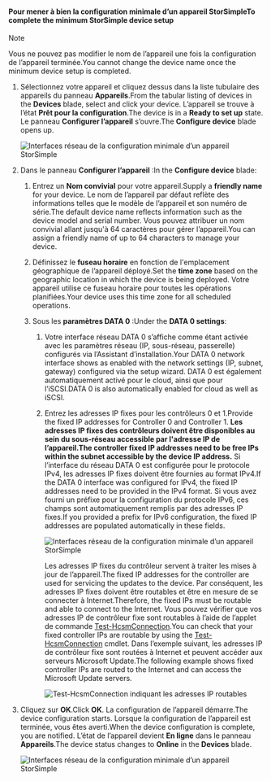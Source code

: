 <!--author=alkohli last changed: 01/12/17-->

#### <a name="to-complete-the-minimum-storsimple-device-setup"></a><span data-ttu-id="22358-101">Pour mener à bien la configuration minimale d’un appareil StorSimple</span><span class="sxs-lookup"><span data-stu-id="22358-101">To complete the minimum StorSimple device setup</span></span>

   > [!NOTE]
   > <span data-ttu-id="22358-102">Vous ne pouvez pas modifier le nom de l’appareil une fois la configuration de l’appareil terminée.</span><span class="sxs-lookup"><span data-stu-id="22358-102">You cannot change the device name once the minimum device setup is completed.</span></span>
   
1. <span data-ttu-id="22358-103">Sélectionnez votre appareil et cliquez dessus dans la liste tubulaire des appareils du panneau **Appareils**.</span><span class="sxs-lookup"><span data-stu-id="22358-103">From the tabular listing of devices in the **Devices** blade, select and click your device.</span></span> <span data-ttu-id="22358-104">L’appareil se trouve à l’état **Prêt pour la configuration**.</span><span class="sxs-lookup"><span data-stu-id="22358-104">The device is in a **Ready to set up** state.</span></span> <span data-ttu-id="22358-105">Le panneau **Configurer l’appareil** s’ouvre.</span><span class="sxs-lookup"><span data-stu-id="22358-105">The **Configure device** blade opens up.</span></span>

     ![Interfaces réseau de la configuration minimale d’un appareil StorSimple](./media/storsimple-8000-complete-minimum-device-setup-u2/step4minconfig1.png)

2. <span data-ttu-id="22358-107">Dans le panneau **Configurer l’appareil** :</span><span class="sxs-lookup"><span data-stu-id="22358-107">In the **Configure device** blade:</span></span>
   
   1. <span data-ttu-id="22358-108">Entrez un **Nom convivial** pour votre appareil.</span><span class="sxs-lookup"><span data-stu-id="22358-108">Supply a **friendly name** for your device.</span></span> <span data-ttu-id="22358-109">Le nom de l’appareil par défaut reflète des informations telles que le modèle de l’appareil et son numéro de série.</span><span class="sxs-lookup"><span data-stu-id="22358-109">The default device name reflects information such as the device model and serial number.</span></span> <span data-ttu-id="22358-110">Vous pouvez attribuer un nom convivial allant jusqu'à 64 caractères pour gérer l’appareil.</span><span class="sxs-lookup"><span data-stu-id="22358-110">You can assign a friendly name of up to 64 characters to manage your device.</span></span>
   2. <span data-ttu-id="22358-111">Définissez le **fuseau horaire** en fonction de l'emplacement géographique de l’appareil déployé.</span><span class="sxs-lookup"><span data-stu-id="22358-111">Set the **time zone** based on the geographic location in which the device is being deployed.</span></span> <span data-ttu-id="22358-112">Votre appareil utilise ce fuseau horaire pour toutes les opérations planifiées.</span><span class="sxs-lookup"><span data-stu-id="22358-112">Your device uses this time zone for all scheduled operations.</span></span>
   3. <span data-ttu-id="22358-113">Sous les **paramètres DATA 0** :</span><span class="sxs-lookup"><span data-stu-id="22358-113">Under the **DATA 0 settings**:</span></span>

       1. <span data-ttu-id="22358-114">Votre interface réseau DATA 0 s’affiche comme étant activée avec les paramètres réseau (IP, sous-réseau, passerelle) configurés via l’Assistant d’installation.</span><span class="sxs-lookup"><span data-stu-id="22358-114">Your DATA 0 network interface shows as enabled with the network settings (IP, subnet, gateway) configured via the setup wizard.</span></span> <span data-ttu-id="22358-115">DATA 0 est également automatiquement activé pour le cloud, ainsi que pour l’iSCSI.</span><span class="sxs-lookup"><span data-stu-id="22358-115">DATA 0 is also automatically enabled for cloud as well as iSCSI.</span></span>

       2. <span data-ttu-id="22358-116">Entrez les adresses IP fixes pour les contrôleurs 0 et 1.</span><span class="sxs-lookup"><span data-stu-id="22358-116">Provide the fixed IP addresses for Controller 0 and Controller 1.</span></span> <span data-ttu-id="22358-117">**Les adresses IP fixes des contrôleurs doivent être disponibles au sein du sous-réseau accessible par l'adresse IP de l’appareil.**</span><span class="sxs-lookup"><span data-stu-id="22358-117">**The controller fixed IP addresses need to be free IPs within the subnet accessible by the device IP address.**</span></span> <span data-ttu-id="22358-118">Si l’interface du réseau DATA 0 est configurée pour le protocole IPv4, les adresses IP fixes doivent être fournies au format IPv4.</span><span class="sxs-lookup"><span data-stu-id="22358-118">If the DATA 0 interface was configured for IPv4, the fixed IP addresses need to be provided in the IPv4 format.</span></span> <span data-ttu-id="22358-119">Si vous avez fourni un préfixe pour la configuration du protocole IPv6, ces champs sont automatiquement remplis par des adresses IP fixes.</span><span class="sxs-lookup"><span data-stu-id="22358-119">If you provided a prefix for IPv6 configuration, the fixed IP addresses are populated automatically in these fields.</span></span>

            ![Interfaces réseau de la configuration minimale d’un appareil StorSimple](./media/storsimple-8000-complete-minimum-device-setup-u2/step4minconfig2.png)

            <span data-ttu-id="22358-121">Les adresses IP fixes du contrôleur servent à traiter les mises à jour de l’appareil.</span><span class="sxs-lookup"><span data-stu-id="22358-121">The fixed IP addresses for the controller are used for servicing the updates to the device.</span></span> <span data-ttu-id="22358-122">Par conséquent, les adresses IP fixes doivent être routables et être en mesure de se connecter à Internet.</span><span class="sxs-lookup"><span data-stu-id="22358-122">Therefore, the fixed IPs must be routable and able to connect to the Internet.</span></span> <span data-ttu-id="22358-123">Vous pouvez vérifier que vos adresses IP de contrôleur fixe sont routables à l’aide de l’applet de commande [Test-HcsmConnection][Test].</span><span class="sxs-lookup"><span data-stu-id="22358-123">You can check that your fixed controller IPs are routable by using the [Test-HcsmConnection][Test] cmdlet.</span></span> <span data-ttu-id="22358-124">Dans l’exemple suivant, les adresses IP de contrôleur fixe sont routées à Internet et peuvent accéder aux serveurs Microsoft Update.</span><span class="sxs-lookup"><span data-stu-id="22358-124">The following example shows fixed controller IPs are routed to the Internet and can access the Microsoft Update servers.</span></span>

            ![Test-HcsmConnection indiquant les adresses IP routables](./media/storsimple-8000-complete-minimum-device-setup-u2/step4minconfig3.png)

1. <span data-ttu-id="22358-126">Cliquez sur **OK**.</span><span class="sxs-lookup"><span data-stu-id="22358-126">Click **OK**.</span></span> <span data-ttu-id="22358-127">La configuration de l’appareil démarre.</span><span class="sxs-lookup"><span data-stu-id="22358-127">The device configuration starts.</span></span> <span data-ttu-id="22358-128">Lorsque la configuration de l’appareil est terminée, vous êtes averti.</span><span class="sxs-lookup"><span data-stu-id="22358-128">When the device configuration is complete, you are notified.</span></span> <span data-ttu-id="22358-129">L’état de l’appareil devient **En ligne** dans le panneau **Appareils**.</span><span class="sxs-lookup"><span data-stu-id="22358-129">The device status changes to **Online** in the **Devices** blade.</span></span>

    ![Interfaces réseau de la configuration minimale d’un appareil StorSimple](./media/storsimple-8000-complete-minimum-device-setup-u2/step4minconfig4.png)

<!--Link reference-->
[Test]: https://technet.microsoft.com/library/dn715782(v=wps.630).aspx
